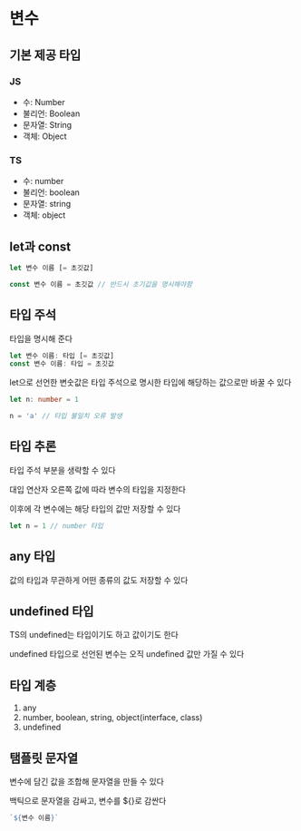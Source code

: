 # 변수

## 기본 제공 타입

### JS

- 수: Number
- 불리언: Boolean
- 문자열: String
- 객체: Object

### TS

- 수: number
- 불리언: boolean
- 문자열: string
- 객체: object

## let과 const

```ts
let 변수 이름 [= 초깃값]

const 변수 이름 = 초깃값 // 반드시 초기값을 명시해야함
```

## 타입 주석

타입을 명시해 준다

```ts
let 변수 이름: 타입 [= 초깃값]
const 변수 이름: 타입 = 초깃값
```

let으로 선언한 변숫값은 타입 주석으로 명시한 타입에 해당하는 값으로만 바꿀 수 있다

```ts
let n: number = 1

n = 'a' // 타입 불일치 오류 발생
```

## 타입 추론

타입 주석 부분을 생략할 수 있다

대입 연산자 오른쪽 값에 따라 변수의 타입을 지정한다

이후에 각 변수에는 해당 타입의 값만 저장할 수 있다

```ts
let n = 1 // number 타입
```

## any 타입

값의 타입과 무관하게 어떤 종류의 값도 저장할 수 있다

## undefined 타입

TS의 undefined는 타입이기도 하고 값이기도 한다

undefined 타입으로 선언된 변수는 오직 undefined 값만 가질 수 있다

## 타입 계층

1. any
2. number, boolean, string, object(interface, class)
3. undefined

## 탬플릿 문자열

변수에 담긴 값을 조합해 문자열을 만들 수 있다

백틱으로 문자열을 감싸고, 변수를 ${}로 감싼다

```ts
`${변수 이름}`